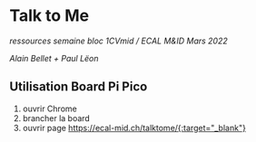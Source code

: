 # Talk to Me

_ressources semaine bloc 1CVmid / ECAL M&ID Mars 2022_

_Alain Bellet + Paul Lëon_

## Utilisation Board Pi Pico

1. ouvrir Chrome
2. brancher la board
3. ouvrir page https://ecal-mid.ch/talktome/{:target="_blank"}




